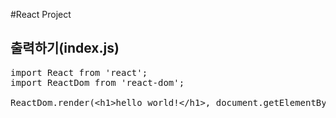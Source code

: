 #React Project

## 출력하기(index.js)
<pre>
import React from 'react';
import ReactDom from 'react-dom';

ReactDom.render(&lt;h1>hello world!&lt;/h1>, document.getElementById("root"));
</pre>
